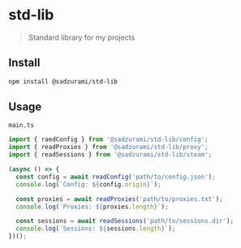 # std-lib

> Standard library for my projects

## Install

```sh
npm install @sadzurami/std-lib
```

## Usage

`main.ts`

```ts
import { raedConfig } from '@sadzurami/std-lib/config';
import { readProxies } from '@sadzurami/std-lib/proxy';
import { readSessions } from '@sadzurami/std-lib/steam';

(async () => {
  const config = await readConfig('path/to/config.json');
  console.log(`Config: ${config.origin}`);

  const proxies = await readProxies('path/to/proxies.txt');
  console.log(`Proxies: ${proxies.length}`);

  const sessions = await readSessions('path/to/sessions.dir');
  console.log(`Sessions: ${sessions.length}`);
})();
```
